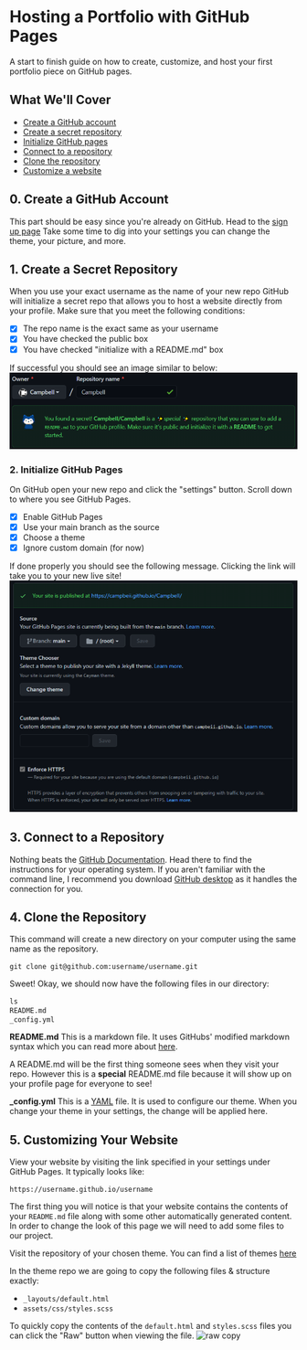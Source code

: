 # Hosting a Portfolio with GitHub Pages
A start to finish guide on how to create, customize, and host your first portfolio piece on GitHub pages.

## What We'll Cover
- [Create a GitHub account](#0-create-a-github-account)
- [Create a secret repository](#1-create-a-secret-repository)
- [Initialize GitHub pages](#2-initialize-github-pages)
- [Connect to a repository](#3-connect-to-a-repository)
- [Clone the repository](#3-clone-the-repository)
- [Customize a website](#github)

## 0. Create a GitHub Account
This part should be easy since you're already on GitHub. Head to the [sign up page](https://github.com/join)
Take some time to dig into your settings you can change the theme, your picture, and more.

## 1. Create a Secret Repository
When you use your exact username as the name of your new repo GitHub  will initialize a secret repo that allows you to host a website directly from your profile. Make sure that you meet the following conditions:
- [x] The repo name is the exact same as your username
- [x] You have checked the public box
- [x] You have checked "initialize with a README.md" box

If successful you should see an image similar to below:
![secret repo](images/secret-repo.png)

### 2. Initialize GitHub Pages
On GitHub open your new repo and click the "settings" button. Scroll down to where you see GitHub Pages.
- [x] Enable GitHub Pages
- [x] Use your main branch as the source
- [x] Choose a theme
- [x] Ignore custom domain (for now)

If done properly you should see the following message. Clicking the link will take you to your new live site!
![enable github pages](images/enable-github-pages.png)

## 3. Connect to a Repository
Nothing beats the [GitHub Documentation](https://docs.github.com/en/github/authenticating-to-github/connecting-to-github-with-ssh). Head there to find the instructions for your operating system. If you aren't familiar with the command line, I recommend you download [GitHub desktop](https://desktop.github.com/) as it handles the connection for you.

## 4. Clone the Repository
This command will create a new directory on your computer using the same name as the repository.

```shell
git clone git@github.com:username/username.git
```

Sweet! Okay, we should now have the following files in our directory:

```shell
ls
README.md
_config.yml
```
**README.md**
This is a markdown file. It uses GitHubs' modified markdown syntax which you can read more about [here](https://docs.github.com/en/github/writing-on-github/basic-writing-and-formatting-syntax).

A README.md will be the first thing someone sees when they visit your repo. However this is a __special__ README.md file because it will show up on your profile page for everyone to see!

**_config.yml**
This is a [YAML](https://docs.ansible.com/ansible/latest/reference_appendices/YAMLSyntax.html) file. It is used to configure our theme. When you change your theme in your settings, the change will be applied here.

## 5. Customizing Your Website
View your website by visiting the link specified in your settings under GitHub Pages. It typically looks like:
```shell
https://username.github.io/username
```
The first thing you will notice is that your website contains the contents of your `README.md` file along with some other automatically generated content. In order to change the look of this page we will need to add some files to our project.

Visit the repository of your chosen theme. You can find a list of themes [here](https://pages.github.com/themes/)

In the theme repo we are going to copy the following files & structure exactly:

- `_layouts/default.html`
- `assets/css/styles.scss`

To quickly copy the contents of the `default.html` and `styles.scss` files you can click the "Raw" button when viewing the file.
![raw copy](images/raw.png)

